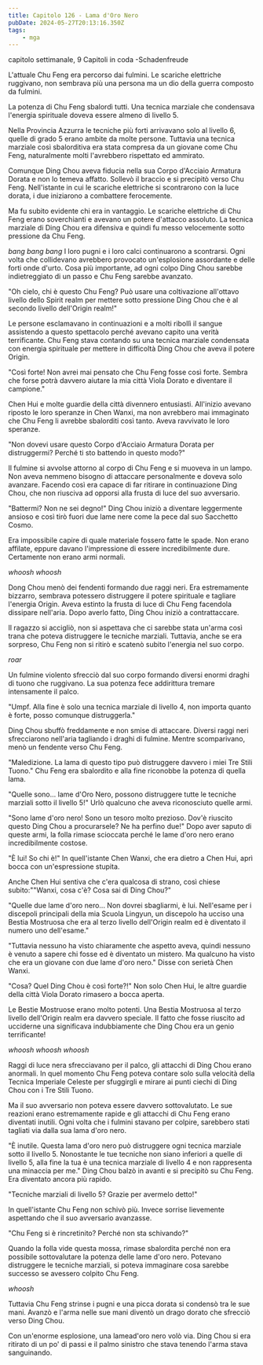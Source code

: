 ```yaml
---
title: Capitolo 126 - Lama d'Oro Nero
pubDate: 2024-05-27T20:13:16.350Z
tags:
    - mga
---
```



capitolo settimanale,
9 Capitoli in coda
-Schadenfreude


L'attuale Chu Feng era percorso dai fulmini. Le scariche elettriche ruggivano, non sembrava più una persona ma un dio della guerra composto da fulmini.


La potenza di Chu Feng sbalordì tutti. Una tecnica marziale che condensava l'energia spirituale doveva essere almeno di livello 5.


Nella Provincia Azzurra le tecniche più forti arrivavano solo al livello 6, quelle di grado 5 erano ambite da molte persone. Tuttavia una tecnica marziale così sbalorditiva era stata compresa da un giovane come Chu Feng, naturalmente molti l'avrebbero rispettato ed ammirato.


Comunque Ding Chou aveva fiducia nella sua Corpo d'Acciaio Armatura Dorata e non lo temeva affatto. Sollevò il braccio e si precipitò verso Chu Feng. Nell'istante in cui le scariche elettriche si scontrarono con la luce dorata, i due iniziarono a combattere ferocemente.


Ma fu subito evidente chi era in vantaggio. Le scariche elettriche di Chu Feng erano soverchianti e avevano un potere d'attacco assoluto. La tecnica marziale di Ding Chou era difensiva e quindi fu messo velocemente sotto pressione da Chu Feng.


*bang bang bang* I loro pugni e i loro calci continuarono a scontrarsi. Ogni volta che collidevano avrebbero provocato un'esplosione assordante e delle forti onde d'urto. Cosa più importante, ad ogni colpo Ding Chou sarebbe indietreggiato di un passo e Chu Feng sarebbe avanzato.


"Oh cielo, chi è questo Chu Feng? Può usare una coltivazione all'ottavo livello dello Spirit realm per mettere sotto pressione Ding Chou che è al secondo livello dell'Origin realm!"


Le persone esclamavano in continuazioni e a molti ribollì il sangue assistendo a questo spettacolo perché avevano capito una verità terrificante. Chu Feng stava contando su una tecnica marziale condensata con energia spirituale per mettere in difficoltà Ding Chou che aveva il potere Origin.


"Così forte! Non avrei mai pensato che Chu Feng fosse così forte. Sembra che forse potrà davvero aiutare la mia città Viola Dorato e diventare il campione."


Chen Hui e molte guardie della città divennero entusiasti. All'inizio avevano riposto le loro speranze in Chen Wanxi, ma non avrebbero mai immaginato che Chu Feng li avrebbe sbalorditi così tanto. Aveva ravvivato le loro speranze.


"Non dovevi usare questo Corpo d'Acciaio Armatura Dorata per distruggermi? Perché ti sto battendo in questo modo?"


Il fulmine si avvolse attorno al corpo di Chu Feng e si muoveva in un lampo. Non aveva nemmeno bisogno di attaccare personalmente e doveva solo avanzare. Facendo così era capace di far ritirare in continuazione Ding Chou, che non riusciva ad opporsi alla frusta di luce del suo avversario.


"Battermi? Non ne sei degno!" Ding Chou iniziò a diventare leggermente ansioso e così tirò fuori due lame nere come la pece dal suo Sacchetto Cosmo.


Era impossibile capire di quale materiale fossero fatte le spade. Non erano affilate, eppure davano l'impressione di essere incredibilmente dure. Certamente non erano armi normali.


*whoosh whoosh*


Dong Chou menò dei fendenti formando due raggi neri. Era estremamente bizzarro, sembrava potessero distruggere il potere spirituale e tagliare l'energia Origin. Aveva estinto la frusta di luce di Chu Feng facendola dissipare nell'aria. Dopo averlo fatto, Ding Chou iniziò a contrattaccare.


Il ragazzo si accigliò, non si aspettava che ci sarebbe stata un'arma così trana che poteva distruggere le tecniche marziali. Tuttavia, anche se era sorpreso, Chu Feng non si ritirò e scatenò subito l'energia nel suo corpo.


*roar*


Un fulmine violento sfrecciò dal suo corpo formando diversi enormi draghi di tuono che ruggivano. La sua potenza fece addirittura tremare intensamente il palco.


"Umpf. Alla fine è solo una tecnica marziale di livello 4, non importa quanto è forte, posso comunque distruggerla."


Ding Chou sbuffò freddamente e non smise di attaccare. Diversi raggi neri sfrecciarono nell'aria tagliando i draghi di fulmine. Mentre scomparivano, menò un fendente verso Chu Feng.


"Maledizione. La lama di questo tipo può distruggere davvero i miei Tre Stili Tuono." Chu Feng era sbalordito e alla fine riconobbe la potenza di quella lama.


"Quelle sono... lame d'Oro Nero, possono distruggere tutte le tecniche marziali sotto il livello 5!" Urlò qualcuno che aveva riconosciuto quelle armi.


"Sono lame d'oro nero! Sono un tesoro molto prezioso. Dov'è riuscito questo Ding Chou a procurarsele? Ne ha perfino due!" Dopo aver saputo di queste armi, la folla rimase scioccata perché le lame d'oro nero erano incredibilmente costose.


"È lui! So chi è!" In quell'istante Chen Wanxi, che era dietro a Chen Hui, aprì bocca con un'espressione stupita.


Anche Chen Hui sentiva che c'era qualcosa di strano, così chiese subito:""Wanxi, cosa c'è? Cosa sai di Ding Chou?"


"Quelle due lame d'oro nero... Non dovrei sbagliarmi, è lui. Nell'esame per i discepoli principali della mia Scuola Lingyun, un discepolo ha ucciso una Bestia Mostruosa che era al terzo livello dell'Origin realm ed è diventato il numero uno dell'esame."


"Tuttavia nessuno ha visto chiaramente che aspetto aveva, quindi nessuno è venuto a sapere chi fosse ed è diventato un mistero. Ma qualcuno ha visto che era un giovane con due lame d'oro nero." Disse con serietà Chen Wanxi.


"Cosa? Quel Ding Chou è così forte?!" Non solo Chen Hui, le altre guardie della città Viola Dorato rimasero a bocca aperta.


Le Bestie Mostruose erano molto potenti. Una Bestia Mostruosa al terzo livello dell'Origin realm era davvero speciale. Il fatto che fosse riuscito ad ucciderne una significava indubbiamente che Ding Chou era un genio terrificante!


*whoosh whoosh whoosh*


Raggi di luce nera sfrecciavano per il palco, gli attacchi di Ding Chou erano anormali. In quel momento Chu Feng poteva contare solo sulla velocità della Tecnica Imperiale Celeste per sfuggirgli e mirare ai punti ciechi di Ding Chou con i Tre Stili Tuono.


Ma il suo avversario non poteva essere davvero sottovalutato. Le sue reazioni erano estremamente rapide e gli attacchi di Chu Feng erano diventati inutili. Ogni volta che i fulmini stavano per colpire, sarebbero stati tagliati via dalla sua lama d'oro nero.


"È inutile. Questa lama d'oro nero può distruggere ogni tecnica marziale sotto il livello 5. Nonostante le tue tecniche non siano inferiori a quelle di livello 5, alla fine la tua è una tecnica marziale di livello 4 e non rappresenta una minaccia per me." Ding Chou balzò in avanti e si precipitò su Chu Feng. Era diventato ancora più rapido.


"Tecniche marziali di livello 5? Grazie per avermelo detto!"


In quell'istante Chu Feng non schivò più. Invece sorrise lievemente aspettando che il suo avversario avanzasse.


"Chu Feng si è rincretinito? Perché non sta schivando?"


Quando la folla vide questa mossa, rimase sbalordita perché non era possibile sottovalutare la potenza delle lame d'oro nero. Potevano distruggere le tecniche marziali, si poteva immaginare cosa sarebbe successo se avessero colpito Chu Feng.


*whoosh*


Tuttavia Chu Feng strinse i pugni e una picca dorata si condensò tra le sue mani. Avanzò e l'arma nelle sue mani diventò un drago dorato che sfrecciò verso Ding Chou.


Con un'enorme esplosione, una lamead'oro nero volò via. Ding Chou si era ritirato di un po' di passi e il palmo sinistro che stava tenendo l'arma stava sanguinando.





